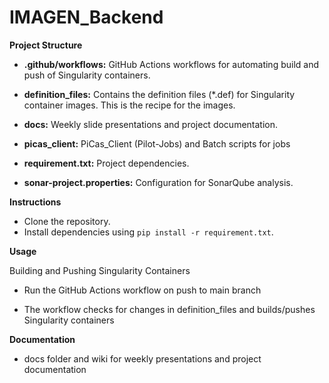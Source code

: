 # IMAGEN_Backend

**Project Structure**

- **.github/workflows:** GitHub Actions workflows for automating build and push of Singularity containers.

- **definition_files:** Contains the definition files (*.def) for Singularity container images. This is the recipe for the images.

- **docs:** Weekly slide presentations and project documentation.

- **picas_client:** PiCas_Client (Pilot-Jobs) and Batch scripts for jobs

- **requirement.txt:** Project dependencies.

- **sonar-project.properties:** Configuration for SonarQube analysis.
  
**Instructions**

- Clone the repository.
- Install dependencies using `pip install -r requirement.txt`.

**Usage**

Building and Pushing Singularity Containers

- Run the GitHub Actions workflow on push to main branch

- The workflow checks for changes in definition_files and builds/pushes Singularity containers

**Documentation**

- docs folder and wiki for weekly presentations and project documentation

